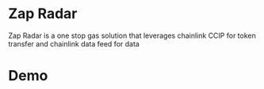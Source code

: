 # Zap Radar
Zap Radar is a one stop gas solution that leverages chainlink CCIP for token transfer and chainlink data feed for data

# Demo

